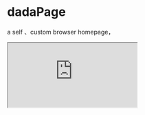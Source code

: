 # dadaPage
a self 、custom browser homepage，

<iframe src="https://13mountainsfall.github.io/dadaPage/index.html"></iframe>
